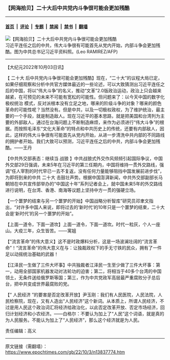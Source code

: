 ### 【网海拾贝】二十大后中共党内斗争很可能会更加残酷

---

#### [首页](../../../..?n13837774) &nbsp;|&nbsp; [评论](../../../../../epoch-comment?n13837774) &nbsp;|&nbsp; [专题](../../../../../epoch-special?n13837774) &nbsp;|&nbsp; [禁闻](../../../../../epoch-news?n13837774) &nbsp;|&nbsp; [禁书](../../../../../books?n13837774) &nbsp;|&nbsp; [翻墙](https://github.com/gfw-breaker/nogfw/blob/master/README.md?n13837774)


<div><img alt="【网海拾贝】二十大后中共党内斗争很可能会更加残酷" class="attachment-djy_600_400 size-djy_600_400 wp-post-image" src="https://i.epochtimes.com/assets/uploads/2022/10/id13837782-000_1RZ81M_gray.jpeg"/>
<div class="caption">
 习近平连任之后的中共，伟大斗争很有可能首先从党内开始，内部斗争会更加残酷。图为中共总书记习近平资料照。(Leo RAMIREZ/AFP)
</div></div><hr/><div class="post_content" id="artbody" itemprop="articleBody">
 <!-- article content begin -->
 <p>
  【大纪元2022年10月03日讯】
 </p>
 <p>
  【
  <ok href="https://www.epochtimes.com/gb/tag/%E4%BA%8C%E5%8D%81%E5%A4%A7.html">
   二十大
  </ok>
  后中共党内斗争很可能会更加残酷】现在，“二十大”的议程大局已定，如果仔细观察和分析中共官方媒体最近的一些论述，可以大致猜测出习近平连任之后的中国，将以“伟大斗争”的名义，推动“文革”2.0版政治运动，政治上只会越来越紧，在可预见的未来不可能有宽松的可能性。但问题来了：以今天中国的数字化
  <ok href="https://www.epochtimes.com/gb/tag/%E6%9E%81%E6%9D%83%E7%BB%9F%E6%B2%BB.html">
   极权统治
  </ok>
  模式，反对派根本没有立足之地，哪来的阶级斗争的对象？哪来的颜色革命的可能性呢？当然没有。但是中共，以及一切极权政权，为了维护统治，最主要的一个手段，就是制造敌人。现在习近平的基本思路，就是把美国和台湾列为主要的外部敌人，通过在台海问题上不断制造麻烦，来作为必须进行“伟大斗争”的根据。而按照毛泽东“文化大革命”的特点和中共历史上的传统，还要有内部敌人，因此，这样的伟大斗争很有可能首先从党内开始，从进一步清洗中共内部的不同路线的拥护者开始。我们大致可以预测，习近平连任之后的中共，内部斗争会更加残酷。——王丹
 </p>
 <p>
  【中共外交部表态：继续当
  <ok href="https://www.epochtimes.com/gb/tag/%E6%88%98%E7%8B%BC.html">
   战狼
  </ok>
  】中共战狼式外交作风频频引起国际争议，中国外交部29日强调，未来5年在习近平的第三任期内，中国将维持一贯外交路线，强调“任人宰割的时代早已一去不复返，没有任何力量能够阻挡中国发展前进步伐”，为即将到来的中共
  <ok href="https://www.epochtimes.com/gb/tag/%E4%BA%8C%E5%8D%81%E5%A4%A7.html">
   二十大
  </ok>
  击鼓壮声势。根据中国澎湃新闻，中共外交部副部长马朝旭在中共宣传部举办的“中国这十年”系列记者会上，就中国未来5年的外交路线进行说明，在台湾、香港、南海等议题上坚持中方一贯的强硬立场。
 </p>
 <p>
  【一个噩梦的结束与另一个噩梦的开始】中国战略分析智库”研究员邓聿文指出，“对许多中国人来说，即将过去的‘新时代’的10年只是一个噩梦的结束，二十大会是‘新时代’的另一个噩梦的开始”。
 </p>
 <p>
  【上面一道令，下面一道坎】上面一道令，下面一道坎。时代一粒灰，个人一座山。大疫三年，众生皆苦。——寓姐
 </p>
 <p>
  【“流言革命”的伟大意义】这不是时政爆料分析，这是一场波澜壮阔的“流言革命”！“流言革命”的伟大意义在与：让独裁政权下的手无寸铁的民众，拥有了一件足以动摇统治基础的武器！
 </p>
 <p>
  【江泽民一生做了三件大坏事】中共独裁者江泽民一生至少做了三件大坏事：第一，动用全部国家机器发动对法轮功的迫害；第二，将相当于40多个台湾的中国领土，无条件送给俄罗斯等国；第三，作为中共党政军高层最严重腐败分子总后台，把中共变成世界最腐败的党。
 </p>
 <p>
  【“
  <ok href="https://www.epochtimes.com/gb/tag/%E4%BA%BA%E6%B0%91%E7%BB%8F%E6%B5%8E.html">
   人民经济
  </ok>
  ”的要害是否定改革开放】尹玉刚：我们有人民医院，人民法院，人民检察院，现在，又有人造出“人民经济”这个新词。从本质上，所谓人民经济，不过是用人民这个政治词汇将经济给政治化，以此否定改革开放、否定市场经济，回归计划经济和小农经济。——白格尔：不要认为加上了“人民”这个词语，就是真的为人民服务。不能认为加上了“人民经济”，那么这个经济就是为人民。
 </p>
 <p>
  责任编辑：高义
 </p>
 <!-- article content end -->
 <div id="below_article_ad">
 </div>
</div>


---

原文链接（需翻墙）：https://www.epochtimes.com/gb/22/10/3/n13837774.htm